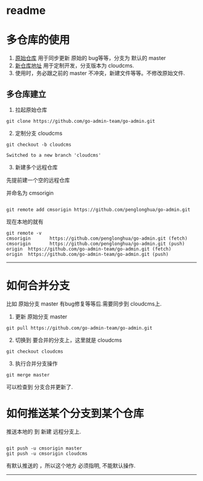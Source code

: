 
# readme

# 多仓库的使用

1. [原始仓库](https://github.com/go-admin-team/go-admin.git) 用于同步更新 原始的 bug等等，分支为 默认的 master
2. [新仓库地址](https://github.com/penglonghua/go-admin.git) 用于定制开发，分支版本为 cloudcms.
3. 使用时，务必跟之前的 master 不冲突，新建文件等等。不修改原始文件.


## 多仓库建立

1. 拉起原始仓库
```shell
git clone https://github.com/go-admin-team/go-admin.git

```

2. 定制分支 cloudcms
```shell
git checkout -b cloudcms

Switched to a new branch 'cloudcms'
```

3. 新建多个远程仓库

先提前建一个空的远程仓库

并命名为  cmsorigin
```shell

git remote add cmsorigin https://github.com/penglonghua/go-admin.git

```

现在本地的就有
```shell
git remote -v
cmsorigin       https://github.com/penglonghua/go-admin.git (fetch)
cmsorigin       https://github.com/penglonghua/go-admin.git (push)
origin  https://github.com/go-admin-team/go-admin.git (fetch)
origin  https://github.com/go-admin-team/go-admin.git (push)

```

***


# 如何合并分支

比如 原始分支 master 有bug修复等等后.需要同步到 cloudcms上.

1. 更新 原始分支 master
```shell
git pull https://github.com/go-admin-team/go-admin.git

```

2. 切换到 要合并的分支上，这里就是  cloudcms
```shell
git checkout cloudcms
```

3. 执行合并分支操作

```shell
git merge master 

```

可以检查到 分支合并更新了.

# 如何推送某个分支到某个仓库

推送本地的 到 新建 远程分支上.

```shell

git push -u cmsorigin master
git push -u cmsorigin cloudcms

```

有默认推送的 ，所以这个地方 必须指明, 不能默认操作.


***
